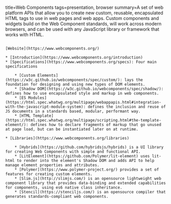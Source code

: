 title=Web Components
tags=presentation, browser
summary=A set of web platform APIs that allow you to create new custom, reusable, encapsulated HTML tags to use in web pages and web apps. Custom components and widgets build on the Web Component standards, will work across modern browsers, and can be used with any JavaScript library or framework that works with HTML.
~~~~~~

[Website](https://www.webcomponents.org/)

* [Introduction](https://www.webcomponents.org/introduction)
* [Specifications](https://www.webcomponents.org/specs): Four main specifications

    * [Custom Elements](https://w3c.github.io/webcomponents/spec/custom/): lays the foundation for designing and using new types of DOM elements.
    * [Shadow DOM](https://w3c.github.io/webcomponents/spec/shadow/): defines how to use encapsulated style and markup in web components.
    * [ES Modules](https://html.spec.whatwg.org/multipage/webappapis.html#integration-with-the-javascript-module-system): defines the inclusion and reuse of JS documents in a standards based, modular, performant way.
    * [HTML Template](https://html.spec.whatwg.org/multipage/scripting.html#the-template-element/): defines how to declare fragments of markup that go unused at page load, but can be instantiated later on at runtime.
  
* [Libraries](https://www.webcomponents.org/libraries)

    * [Hybrids](https://github.com/hybridsjs/hybrids) is a UI library for creating Web Components with simple and functional API.
    * [LitElement](https://github.com/Polymer/lit-element) uses lit-html to render into the element's Shadow DOM and adds API to help manage element properties and attributes.
    * [Polymer](https://www.polymer-project.org/) provides a set of features for creating custom elements.
    * [Slim.js](http://slimjs.com/) is an opensource lightweight web component library that provides data-binding and extended capabilities for components, using es6 native class inheritance.
    * [Stencil](https://stenciljs.com/) is an opensource compiler that generates standards-compliant web components.
